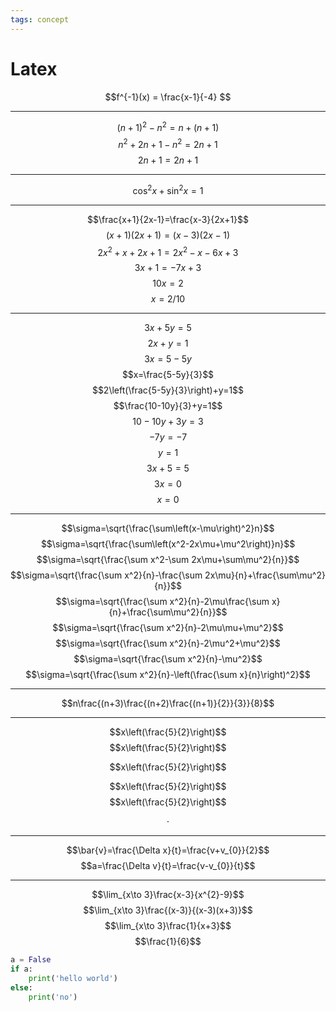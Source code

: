 ```yaml
---
tags: concept
---
```

# Latex
$$f^{-1}(x) = \frac{x-1}{-4} $$
***


$$(n+1)^{2} - n^2 = n + (n+1) $$
$$ n^2 + 2n + 1 - n^2 = 2n + 1 $$
$$ 2n + 1 = 2n + 1 $$
***

$$\cos^2x + \sin^2x = 1$$
***
$$\frac{x+1}{2x-1}=\frac{x-3}{2x+1}$$$$\left(x+1\right)\left(2x+1\right)=\left(x-3\right)\left(2x-1\right)$$$$2x^2+x+2x+1=2x^2-x-6x+3$$
$$3x+1=-7x+3$$
$$10x=2$$
$$x=2/10$$

***
$$3x+5y=5$$
$$2x+y=1$$
$$3x=5-5y$$
$$x=\frac{5-5y}{3}$$
$$2\left(\frac{5-5y}{3}\right)+y=1$$
$$\frac{10-10y}{3}+y=1$$
$$10-10y+3y=3$$
$$-7y=-7$$
$$y=1$$
$$3x+5=5$$
$$3x=0$$
$$x=0$$
***
$$\sigma=\sqrt{\frac{\sum\left(x-\mu\right)^2}n}$$
$$\sigma=\sqrt{\frac{\sum\left(x^2-2x\mu+\mu^2\right)}n}$$
$$\sigma=\sqrt{\frac{\sum x^2-\sum 2x\mu+\sum\mu^2}{n}}$$
$$\sigma=\sqrt{\frac{\sum x^2}{n}-\frac{\sum 2x\mu}{n}+\frac{\sum\mu^2}{n}}$$
$$\sigma=\sqrt{\frac{\sum x^2}{n}-2\mu\frac{\sum x}{n}+\frac{\sum\mu^2}{n}}$$
$$\sigma=\sqrt{\frac{\sum x^2}{n}-2\mu\mu+\mu^2}$$
$$\sigma=\sqrt{\frac{\sum x^2}{n}-2\mu^2+\mu^2}$$
$$\sigma=\sqrt{\frac{\sum x^2}{n}-\mu^2}$$
$$\sigma=\sqrt{\frac{\sum x^2}{n}-\left(\frac{\sum x}{n}\right)^2}$$
***
$$n\frac{(n+3)\frac{(n+2)\frac{(n+1)}{2}}{3}}{8}$$
 
 



***
$$x\left(\frac{5}{2}\right)$$
$$x\left(\frac{5}{2}\right)$$

$$x\left(\frac{5}{2}\right)$$


$$x\left(\frac{5}{2}\right)$$
$$x\left(\frac{5}{2}\right)$$

$$\cdot$$

***
$$\bar{v}=\frac{\Delta x}{t}=\frac{v+v_{0}}{2}$$
$$a=\frac{\Delta v}{t}=\frac{v-v_{0}}{t}$$
***
$$\lim_{x\to 3}\frac{x-3}{x^{2}-9}$$
$$\lim_{x\to 3}\frac{(x-3)}{(x-3)(x+3)}$$
$$\lim_{x\to 3}\frac{1}{x+3}$$
$$\frac{1}{6}$$
```python
a = False
if a:
	print('hello world')
else:
	print('no')
```